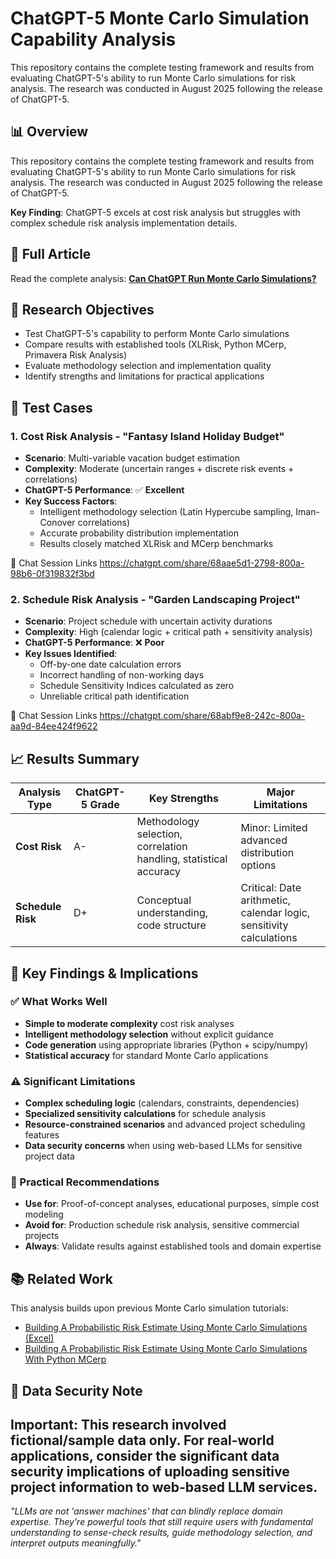 # ChatGPT-5 Monte Carlo Simulation Capability Analysis
This repository contains the complete testing framework and results from evaluating ChatGPT-5's ability to run Monte Carlo simulations for risk analysis. The research was conducted in August 2025 following the release of ChatGPT-5.

## 📊 Overview

This repository contains the complete testing framework and results from evaluating ChatGPT-5's ability to run Monte Carlo simulations for risk analysis. The research was conducted in August 2025 following the release of ChatGPT-5.

**Key Finding**: ChatGPT-5 excels at cost risk analysis but struggles with complex schedule risk analysis implementation details.

## 📖 Full Article

Read the complete analysis: **[Can ChatGPT Run Monte Carlo Simulations?](https://medium.com/@zhijingeu/can-chatgpt-run-monte-carlo-simulations-5dcbcfa26514)**

## 🎯 Research Objectives

- Test ChatGPT-5's capability to perform Monte Carlo simulations
- Compare results with established tools (XLRisk, Python MCerp, Primavera Risk Analysis)
- Evaluate methodology selection and implementation quality
- Identify strengths and limitations for practical applications

## 🧪 Test Cases

### 1. Cost Risk Analysis - "Fantasy Island Holiday Budget"
- **Scenario**: Multi-variable vacation budget estimation
- **Complexity**: Moderate (uncertain ranges + discrete risk events + correlations)
- **ChatGPT-5 Performance**: ✅ **Excellent**
- **Key Success Factors**:
  - Intelligent methodology selection (Latin Hypercube sampling, Iman-Conover correlations)
  - Accurate probability distribution implementation
  - Results closely matched XLRisk and MCerp benchmarks

🔗 Chat Session Links https://chatgpt.com/share/68aae5d1-2798-800a-98b6-0f319832f3bd

### 2. Schedule Risk Analysis - "Garden Landscaping Project"  
- **Scenario**: Project schedule with uncertain activity durations
- **Complexity**: High (calendar logic + critical path + sensitivity analysis)
- **ChatGPT-5 Performance**: ❌ **Poor**
- **Key Issues Identified**:
  - Off-by-one date calculation errors
  - Incorrect handling of non-working days
  - Schedule Sensitivity Indices calculated as zero
  - Unreliable critical path identification

🔗 Chat Session Links https://chatgpt.com/share/68abf9e8-242c-800a-aa9d-84ee424f9622

## 📈 Results Summary

| Analysis Type | ChatGPT-5 Grade | Key Strengths | Major Limitations |
|---------------|----------------|---------------|-------------------|
| **Cost Risk** | A- | Methodology selection, correlation handling, statistical accuracy | Minor: Limited advanced distribution options |
| **Schedule Risk** | D+ | Conceptual understanding, code structure | Critical: Date arithmetic, calendar logic, sensitivity calculations |

## 🚨 Key Findings & Implications

### ✅ What Works Well
- **Simple to moderate complexity** cost risk analyses
- **Intelligent methodology selection** without explicit guidance
- **Code generation** using appropriate libraries (Python + scipy/numpy)
- **Statistical accuracy** for standard Monte Carlo applications

### ⚠️ Significant Limitations  
- **Complex scheduling logic** (calendars, constraints, dependencies)
- **Specialized sensitivity calculations** for schedule analysis
- **Resource-constrained scenarios** and advanced project scheduling features
- **Data security concerns** when using web-based LLMs for sensitive project data

### 🎯 Practical Recommendations
- **Use for**: Proof-of-concept analyses, educational purposes, simple cost modeling
- **Avoid for**: Production schedule risk analysis, sensitive commercial projects
- **Always**: Validate results against established tools and domain expertise

## 📚 Related Work

This analysis builds upon previous Monte Carlo simulation tutorials:
- [Building A Probabilistic Risk Estimate Using Monte Carlo Simulations (Excel)](https://medium.com/analytics-vidhya/building-a-probabilistic-risk-estimate-using-monte-carlo-simulations-cf904b1ab503)
- [Building A Probabilistic Risk Estimate Using Monte Carlo Simulations With Python MCerp](https://zhijingeu.medium.com/building-a-probabilistic-risk-estimate-using-monte-carlo-simulations-with-python-mcerp-7d57e63112fa)

## 🔐 Data Security Note

**Important**: This research involved fictional/sample data only. For real-world applications, consider the significant data security implications of uploading sensitive project information to web-based LLM services.
---

*"LLMs are not 'answer machines' that can blindly replace domain expertise. They're powerful tools that still require users with fundamental understanding to sense-check results, guide methodology selection, and interpret outputs meaningfully."*
